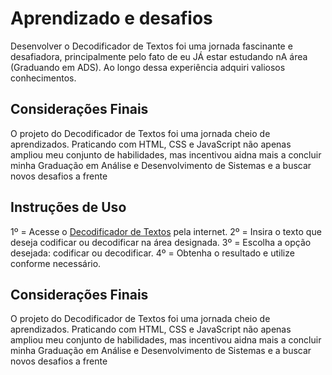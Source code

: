 # Aprendizado e desafios

Desenvolver o Decodificador de Textos foi uma jornada fascinante e desafiadora, principalmente pelo fato de eu JÁ estar estudando nA área (Graduando em ADS). Ao longo dessa experiência adquiri valiosos conhecimentos. 


## Considerações Finais
O projeto do Decodificador de Textos foi uma jornada cheio de aprendizados. Praticando com HTML, CSS e JavaScript não apenas ampliou meu conjunto de habilidades, mas incentivou aidna mais a concluir minha Graduação em Análise e Desenvolvimento de Sistemas e a buscar novos desafios a frente

## Instruções de Uso
1º = Acesse o [Decodificador de Textos](https://desafiodecodificadortexto.vercel.app/) pela internet.
2º = Insira o texto que deseja codificar ou decodificar na área designada.
3º = Escolha a opção desejada: codificar ou decodificar.
4º = Obtenha o resultado e utilize conforme necessário.

## Considerações Finais
O projeto do Decodificador de Textos foi uma jornada cheio de aprendizados. Praticando com HTML, CSS e JavaScript não apenas ampliou meu conjunto de habilidades, mas incentivou aidna mais a concluir minha Graduação em Análise e Desenvolvimento de Sistemas e a buscar novos desafios a frente


